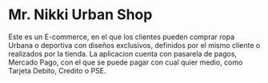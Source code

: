 ﻿# Mr. Nikki Urban Shop

Este es un E-commerce, en el que los clientes pueden comprar ropa Urbana o deportiva con diseños exclusivos, definidos por el mismo cliente o realizados por la tienda. La aplicacion cuenta con pasarela de pagos, Mercado Pago, con el que se puede pagar con cual quier medio, como Tarjeta Debito, Credito o PSE.

